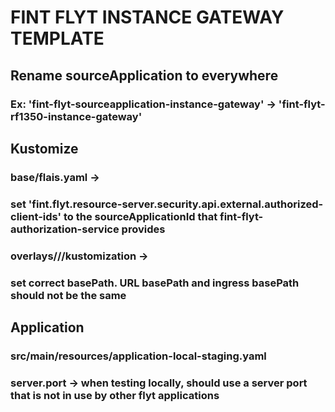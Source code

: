 # FINT FLYT INSTANCE GATEWAY TEMPLATE

## Rename sourceApplication to <name of sourceApplication> everywhere
### Ex: 'fint-flyt-sourceapplication-instance-gateway' -> 'fint-flyt-rf1350-instance-gateway'

## Kustomize
### base/flais.yaml -> 
###     set 'fint.flyt.resource-server.security.api.external.authorized-client-ids' to the sourceApplicationId that fint-flyt-authorization-service provides
### overlays/<orgId>/<env>/kustomization -> 
###     set correct basePath. URL basePath and ingress basePath should not be the same


## Application
### src/main/resources/application-local-staging.yaml
###     server.port -> when testing locally, should use a server port that is not in use by other flyt applications